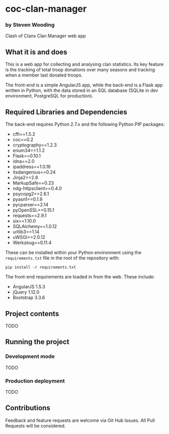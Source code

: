 # coc-clan-manager
### by Steven Wooding
Clash of Clans Clan Manager web app

## What it is and does
This is a web app for collecting and analysing clan statistics. Its key feature
is the tracking of total troop donations over many seasons and tracking when
a member last donated troops.

The front-end is a simple AngularJS app, while the back-end is a Flask app
written in Python, with the data stored in an SQL database (SQLite in dev
environment, PostgreSQL for production).

## Required Libraries and Dependencies

The back-end requires Python 2.7.x and the following Python PIP packages:

* cffi==1.5.2
* coc==0.2
* cryptography==1.2.3
* enum34==1.1.2
* Flask==0.10.1
* idna==2.0
* ipaddress==1.0.16
* itsdangerous==0.24
* Jinja2==2.8
* MarkupSafe==0.23
* ndg-httpsclient==0.4.0
* psycopg2==2.6.1
* pyasn1==0.1.9
* pycparser==2.14
* pyOpenSSL==0.15.1
* requests==2.9.1
* six==1.10.0
* SQLAlchemy==1.0.12
* urllib3==1.14
* uWSGI==2.0.12
* Werkzeug==0.11.4

These can be installed within your Python environment using the
`requirements.txt` file in the root of the repository with:

```
pip install -r requirements.txt
```

The front-end requirements are loaded in from the web. These include:

* AngularJS 1.5.3
* jQuery 1.12.0
* Bootstrap 3.3.6

## Project contents

TODO

## Running the project
### Development mode
TODO

### Production deployment
TODO

## Contributions
Feedback and feature requests are welcome via Git Hub Issues. All Pull Requests
will be considered.

